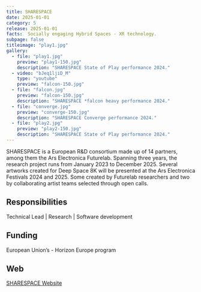 ```yaml
---
title: SHARESPACE
date: 2025-01-01
category: 5
release: 2025-01-01
facts:  Socially engaging Hybrid Spaces - XR technology.
subpage: false
titleimage: "play1.jpg"
gallery:
  - file: "play1.jpg"
    preview: "play1-150.jpg"
    description: "SHARESPACE State of Play performance 2024."
  - video: "bJeq1ljiD_M"
    type: "youtube"
    preview: "falcon-150.jpg"
  - file: "falcon.jpg"
    preview: "falcon-150.jpg"
    description: "SHARESPACE *falcon heavy performance 2024."
  - file: "converge.jpg"
    preview: "converge-150.jpg"
    description: "SHARESPACE Converge performance 2024."
  - file: "play2.jpg"
    preview: "play2-150.jpg"
    description: "SHARESPACE State of Play performance 2024."
---
```


SHARESPACE is a European R&D consortium made up of 14 partners, among them the Ars Electronica Futurelab. Spanning three years, the research project runs from January 2023 to December 2025. Several artworks created for Deep Space 8K will be presented at the Ars Electronica Festivals 2024 and 2025. Some created by Futurelab researchers and two by collaborating artist teams selected through open calls.

## Responsibilities
Technical Lead | Research | Software development

## Funding
European Union’s - Horizon Europe program

## Web
[SHARESPACE Website](https://sharespace.eu/)<br>


